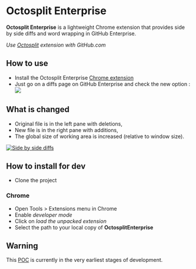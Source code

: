 # Octosplit Enterprise

**Octosplit Enterprise** is a lightweight Chrome extension that provides side by side diffs and word wrapping in GitHub Enterprise.

*Use [Octosplit](https://github.com/KuiKui/Octosplit) extension with GitHub.com*

## How to use

* Install the Octosplit Enterprise [Chrome extension](https://chrome.google.com/webstore/detail/mnkacicafjlllhcedhhphhpapmdgjfbb)
* Just go on a diffs page on GitHub Enterprise and check the new option : ![](http://imageshack.us/a/img833/9178/octosplitbutton.png)

## What is changed

* Original file is in the left pane with deletions,
* New file is in the right pane with additions,
* The global size of working area is increased (relative to window size).

[![](http://img18.imageshack.us/img18/5161/4m8.png "Side by side diffs")](http://img18.imageshack.us/img18/5161/4m8.png "Side by side diffs")

## How to install for dev

* Clone the project

### Chrome

* Open Tools > Extensions menu in Chrome
* Enable _developer mode_
* Click on _load the unpacked extension_
* Select the path to your local copy of **OctosplitEnterprise**

## Warning

This [POC](http://en.wikipedia.org/wiki/Proof_of_concept) is currently in the very earliest stages of development.
